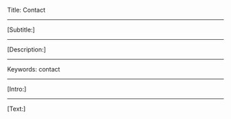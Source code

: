 Title: Contact

----

[Subtitle:]

----

[Description:]

----

Keywords: contact

----

[Intro:]

----

[Text:]
